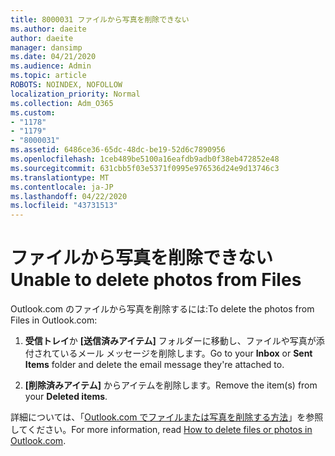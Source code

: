 ```yaml
---
title: 8000031 ファイルから写真を削除できない
ms.author: daeite
author: daeite
manager: dansimp
ms.date: 04/21/2020
ms.audience: Admin
ms.topic: article
ROBOTS: NOINDEX, NOFOLLOW
localization_priority: Normal
ms.collection: Adm_O365
ms.custom:
- "1178"
- "1179"
- "8000031"
ms.assetid: 6486ce36-65dc-48dc-be19-52d6c7890956
ms.openlocfilehash: 1ceb489be5100a16eafdb9adb0f38eb472852e48
ms.sourcegitcommit: 631cbb5f03e5371f0995e976536d24e9d13746c3
ms.translationtype: MT
ms.contentlocale: ja-JP
ms.lasthandoff: 04/22/2020
ms.locfileid: "43731513"
---
```

# <a name="unable-to-delete-photos-from-files"></a><span data-ttu-id="6b0c5-102">ファイルから写真を削除できない</span><span class="sxs-lookup"><span data-stu-id="6b0c5-102">Unable to delete photos from Files</span></span>

<span data-ttu-id="6b0c5-103">Outlook.com のファイルから写真を削除するには:</span><span class="sxs-lookup"><span data-stu-id="6b0c5-103">To delete the photos from Files in Outlook.com:</span></span>
  
1. <span data-ttu-id="6b0c5-104">**受信トレイ**か **[送信済みアイテム]** フォルダーに移動し、ファイルや写真が添付されているメール メッセージを削除します。</span><span class="sxs-lookup"><span data-stu-id="6b0c5-104">Go to your **Inbox** or **Sent Items** folder and delete the email message they're attached to.</span></span>

2. <span data-ttu-id="6b0c5-105">**[削除済みアイテム]** からアイテムを削除します。</span><span class="sxs-lookup"><span data-stu-id="6b0c5-105">Remove the item(s) from your **Deleted items**.</span></span>

<span data-ttu-id="6b0c5-106">詳細については、「[Outlook.com でファイルまたは写真を削除する方法](https://support.office.com/article/bae0531f-040f-4c42-90b9-786ca718c16d.aspx)」を参照してください。</span><span class="sxs-lookup"><span data-stu-id="6b0c5-106">For more information, read [How to delete files or photos in Outlook.com](https://support.office.com/article/bae0531f-040f-4c42-90b9-786ca718c16d.aspx).</span></span>
  